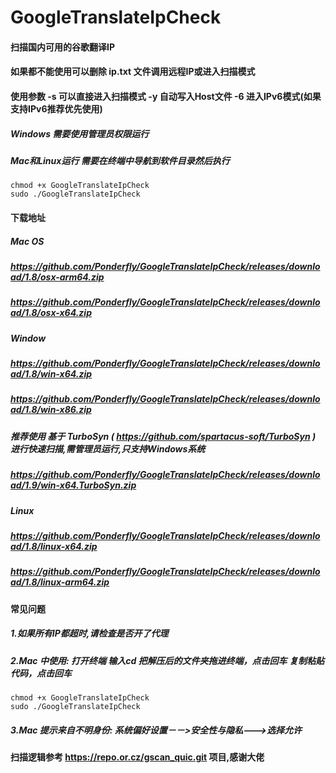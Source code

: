 # GoogleTranslateIpCheck
#### 扫描国内可用的谷歌翻译IP
#### 如果都不能使用可以删除 ip.txt 文件调用远程IP或进入扫描模式
#### 使用参数 -s 可以直接进入扫描模式  -y 自动写入Host文件   -6 进入IPv6模式(如果支持IPv6推荐优先使用)
##### Windows 需要使用管理员权限运行
##### Mac和Linux运行 需要在终端中导航到软件目录然后执行
```
chmod +x GoogleTranslateIpCheck
sudo ./GoogleTranslateIpCheck
```

#### 下载地址

##### Mac OS
##### https://github.com/Ponderfly/GoogleTranslateIpCheck/releases/download/1.8/osx-arm64.zip
##### https://github.com/Ponderfly/GoogleTranslateIpCheck/releases/download/1.8/osx-x64.zip

##### Window
##### https://github.com/Ponderfly/GoogleTranslateIpCheck/releases/download/1.8/win-x64.zip
##### https://github.com/Ponderfly/GoogleTranslateIpCheck/releases/download/1.8/win-x86.zip
##### 推荐使用 基于 TurboSyn ( https://github.com/spartacus-soft/TurboSyn ) 进行快速扫描,需管理员运行,只支持Windows系统 
##### https://github.com/Ponderfly/GoogleTranslateIpCheck/releases/download/1.9/win-x64.TurboSyn.zip

##### Linux
##### https://github.com/Ponderfly/GoogleTranslateIpCheck/releases/download/1.8/linux-x64.zip
##### https://github.com/Ponderfly/GoogleTranslateIpCheck/releases/download/1.8/linux-arm64.zip

#### 常见问题
##### 1.如果所有IP都超时,请检查是否开了代理 
##### 2.Mac 中使用: 打开终端 输入cd 把解压后的文件夹拖进终端，点击回车 复制粘贴代码，点击回车
```
chmod +x GoogleTranslateIpCheck
sudo ./GoogleTranslateIpCheck
```
##### 3.Mac 提示来自不明身份: 系统偏好设置－－>安全性与隐私--->选择允许


#### 扫描逻辑参考 https://repo.or.cz/gscan_quic.git 项目,感谢大佬
